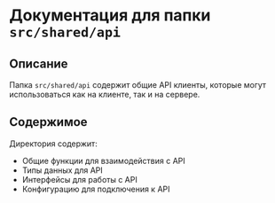# Документация для папки `src/shared/api`

## Описание
Папка `src/shared/api` содержит общие API клиенты, которые могут использоваться как на клиенте, так и на сервере.

## Содержимое
Директория содержит:

- Общие функции для взаимодействия с API
- Типы данных для API
- Интерфейсы для работы с API
- Конфигурацию для подключения к API